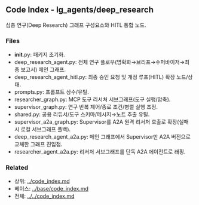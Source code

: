 ## Code Index - lg_agents/deep_research

심층 연구(Deep Research) 그래프 구성요소와 HITL 통합 노드.

### Files

- __init__.py: 패키지 초기화.
- deep_research_agent.py: 전체 연구 플로우(명확화→브리프→수퍼바이저→최종 보고서) 메인 그래프.
- deep_research_agent_hitl.py: 최종 승인 요청 및 개정 루프(HITL) 확장 노드/상태.
- prompts.py: 프롬프트 상수/유틸.
- researcher_graph.py: MCP 도구 리서처 서브그래프(도구 실행/압축).
- supervisor_graph.py: 연구 반복 제어/종료 조건/병렬 실행 조정.
- shared.py: 공용 리듀서/도구 스키마/메시지→노트 추출 유틸.
 - supervisor_a2a_graph.py: Supervisor를 A2A 원격 리서처 호출로 확장(실패 시 로컬 서브그래프 폴백).
 - deep_research_agent_a2a.py: 메인 그래프에서 Supervisor만 A2A 버전으로 교체한 그래프 진입점.
 - researcher_agent_a2a.py: 리서처 서브그래프를 단독 A2A 에이전트로 래핑.

### Related

- 상위: [../code_index.md](../code_index.md)
- 베이스: [../base/code_index.md](../base/code_index.md)
- 전체: [../../code_index.md](../../code_index.md)